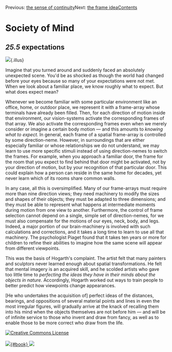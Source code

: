<div class="chapnav">

<span class="prev">Previous: [the sense of
continuity](./som-25.4.html)</span><span class="next">Next: [the frame
idea](./som-25.6.html)</span><span
class="contents">[Contents](index.html)</span>
<div class="titlebar">

Society of Mind
===============

</div>

</div>

*25.5* expectations
-------------------

![](./illus/ch25/25-14.png){.illus}

Imagine that you turned around and suddenly faced an absolutely
unexpected scene. You'd be as shocked as though the world had changed
before your eyes because so many of your expectations were not met. When
we look about a familiar place, we know roughly what to expect. But what
does expect mean?

Whenever we become familiar with some particular environment like an
office, home, or outdoor place, we represent it with a frame-array whose
terminals have already been filled. Then, for each direction of motion
inside that environment, our vision-systems activate the corresponding
frames of that array. We also activate the corresponding frames even
when we merely consider or imagine a certain body motion — and this
amounts to *knowing what to expect.* In general, each frame of a spatial
frame-array is controlled by some direction-neme. However, in
surroundings that are either especially familiar or whose relationships
we do not understand, we may learn to use more specific stimuli instead
of using direction-nemes to switch the frames. For example, when you
approach a familiar door, the frame for the room that you expect to find
behind that door might be activated, not by your direction of motion,
but by your recognition of that particular door. This could explain how
a person can reside in the same home for decades, yet never learn which
of its rooms share common walls.

In any case, all this is oversimplified. Many of our frame-arrays must
require more than nine direction views; they need machinery to modify
the sizes and shapes of their objects; they must be adapted to three
dimensions; and they must be able to represent what happens at
intermediate moments during motion from one view to another.
Furthermore, the control of frame selection cannot depend on a single,
simple set of direction-nemes, for we must also compensate for the
motions of our eyes, neck, body, and legs. Indeed, a major portion of
our brain-machinery is involved with such calculations and corrections,
and it takes a long time to learn to use all that machinery. The
psychologist Piaget found that it takes ten years or more for children
to refine their abilities to imagine how the same scene will appear from
different viewpoints.

This was the basis of Hogarth's complaint. The artist felt that many
painters and sculptors never learned enough about spatial
transformations. He felt that mental imagery is an acquired skill, and
he scolded artists who gave too little time to *perfecting the ideas
they have in their minds about the objects in nature.* Accordingly,
Hogarth worked out ways to train people to better predict how viewpoints
change appearances.

\[He who undertakes the acquisition of\] perfect ideas of the distances,
bearings, and oppositions of several material points and lines in even
the most irregular figures, will gradually arrive at the knack of
recalling them into his mind when the objects themselves are not before
him — and will be of infinite service to those who invent and draw from
fancy, as well as to enable those to be more correct who draw from the
life.

<div class="footer">

[![Creative Commons
License](http://i.creativecommons.org/l/by-nc-sa/3.0/80x15.png)](http://creativecommons.org/licenses/by-nc-sa/3.0/deed.en_US)\
\
[![](./images/som_book.jpeg){#book}
![](./images/a_logo_17.gif)](http://www.amazon.com/gp/product/0671657135?ie=UTF8&camp=1789&creativeASIN=0671657135&linkCode=xm2&tag=marvinminsky)

</div>
